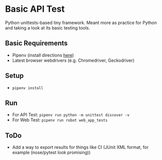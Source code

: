 # Basic API Test
Python unittests-based tiny framework. Meant more as practice for Python and taking a look at its basic testing tools.

## Basic Requirements
- Pipenv (install directions [here](https://pipenv.readthedocs.io/en/latest/#install-pipenv-today))
- Latest browser webdrivers (e.g. Chromedriver, Geckodriver)


## Setup
- `pipenv install`

## Run
- For API Test: `pipenv run python -m unittest discover -v`
- For Web Test: `pipenv run robot web_app_tests`

## ToDo
- Add a way to export results for things like CI (JUnit XML format, for example (nose/pytest look promising))

